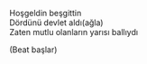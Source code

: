 Hoşgeldin beşgittin <br>
Dördünü devlet aldı(ağla) <br>
Zaten mutlu olanların yarısı ballıydı <br>

(Beat başlar)
